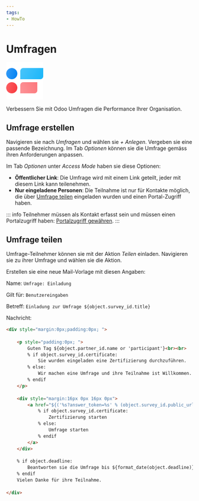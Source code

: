 ```yaml
---
tags:
- HowTo
---
```

# Umfragen
![icons_odoo_survey](assets/icons_odoo_survey.png)

Verbessern Sie mit Odoo Umfragen die Performance Ihrer Organisation.

## Umfrage erstellen

Navigieren sie nach *Umfragen* und wählen sie *+ Anlegen*. Vergeben sie eine passende Bezeichnung. Im Tab *Optionen* können sie die Umfrage gemäss ihren Anforderungen anpassen.


Im Tab *Optionen*  unter *Access Mode* haben sie diese Optionen:

* **Öffentlicher Link**: Die Umfrage wird mit einem Link geteilt, jeder mit diesem Link kann teilenehmen.
* **Nur eingeladene Personen**: Die Teilnahme ist nur für Kontakte möglich, die über [Umfrage teilen](#Umfrage%20teilen) eingeladen wurden und einen Portal-Zugriff haben.

::: info
Teilnehmer müssen als Kontakt erfasst sein und müssen einen Portalzugriff haben: [Portalzugriff gewähren](Einstellungen-Login.md#Portalzugriff%20gewähren).
:::

## Umfrage teilen

Umfrage-Teilnehmer können sie mit der Aktion *Teilen* einladen. Navigieren sie zu ihrer Umfrage und wählen sie die Aktion. 

Erstellen sie eine neue Mail-Vorlage mit diesen Angaben:

Name: `Umfrage: Einladung`

Gilt für: `Benutzereingaben`

Betreff: `Einladung zur Umfrage ${object.survey_id.title}`

Nachricht:

```html
<div style="margin:0px;padding:0px; ">

    <p style="padding:0px; ">
        Guten Tag ${object.partner_id.name or 'participant'}<br><br>
        % if object.survey_id.certificate:
            Sie wurden eingeladen eine Zertifizierung durchzuführen.
        % else:
            Wir machen eine Umfrage und ihre Teilnahme ist Willkommen.
        % endif
	</p>
	
	<div style="margin:16px 0px 16px 0px">
		<a href="${('%s?answer_token=%s' % (object.survey_id.public_url, object.token)) | safe}" style="background-color:#875A7B;padding:8px 16px 8px 16px; text-decoration:none; color:#fff; border-radius:5px; font-size:13px">
			% if object.survey_id.certificate:
				Zertifizierung starten
			% else:
				Umfrage starten
			% endif
		</a>
	</div>
	
	% if object.deadline:
		Beantworten sie die Umfrage bis ${format_date(object.deadline)}.<br><br>
	% endif
	Vielen Danke für ihre Teilnahme.
    
</div>
```